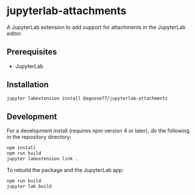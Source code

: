 # jupyterlab-attachments

A JupyterLab extension to add support for attachments in the JupyterLab editor.


## Prerequisites

* JupyterLab

## Installation

```bash
jupyter labextension install @agoose77/jupyterlab-attachments
```

## Development

For a development install (requires npm version 4 or later), do the following in the repository directory:

```bash
npm install
npm run build
jupyter labextension link .
```

To rebuild the package and the JupyterLab app:

```bash
npm run build
jupyter lab build
```

